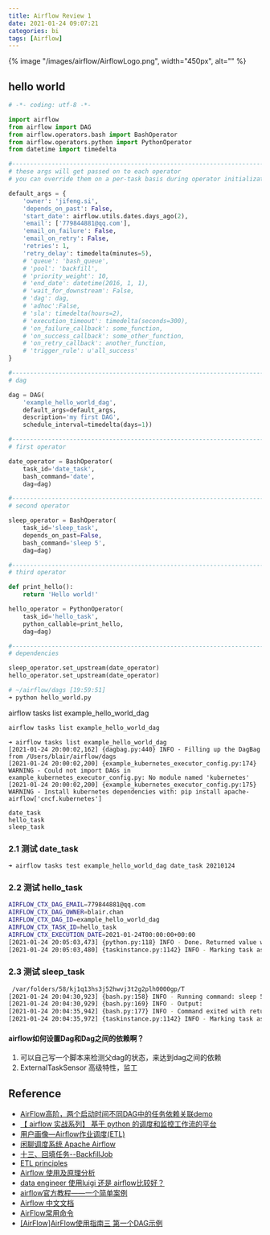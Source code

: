 ```yaml
---
title: Airflow Review 1
date: 2021-01-24 09:07:21
categories: bi
tags: [Airflow]
---
```


{% image "/images/airflow/AirflowLogo.png", width="450px", alt="" %}

<!-- more -->


## hello world

```python
# -*- coding: utf-8 -*-

import airflow
from airflow import DAG
from airflow.operators.bash import BashOperator
from airflow.operators.python import PythonOperator
from datetime import timedelta

#-------------------------------------------------------------------------------
# these args will get passed on to each operator
# you can override them on a per-task basis during operator initialization

default_args = {
    'owner': 'jifeng.si',
    'depends_on_past': False,
    'start_date': airflow.utils.dates.days_ago(2),
    'email': ['779844881@qq.com'],
    'email_on_failure': False,
    'email_on_retry': False,
    'retries': 1,
    'retry_delay': timedelta(minutes=5),
    # 'queue': 'bash_queue',
    # 'pool': 'backfill',
    # 'priority_weight': 10,
    # 'end_date': datetime(2016, 1, 1),
    # 'wait_for_downstream': False,
    # 'dag': dag,
    # 'adhoc':False,
    # 'sla': timedelta(hours=2),
    # 'execution_timeout': timedelta(seconds=300),
    # 'on_failure_callback': some_function,
    # 'on_success_callback': some_other_function,
    # 'on_retry_callback': another_function,
    # 'trigger_rule': u'all_success'
}

#-------------------------------------------------------------------------------
# dag

dag = DAG(
    'example_hello_world_dag',
    default_args=default_args,
    description='my first DAG',
    schedule_interval=timedelta(days=1))

#-------------------------------------------------------------------------------
# first operator

date_operator = BashOperator(
    task_id='date_task',
    bash_command='date',
    dag=dag)

#-------------------------------------------------------------------------------
# second operator

sleep_operator = BashOperator(
    task_id='sleep_task',
    depends_on_past=False,
    bash_command='sleep 5',
    dag=dag)

#-------------------------------------------------------------------------------
# third operator

def print_hello():
    return 'Hello world!'

hello_operator = PythonOperator(
    task_id='hello_task',
    python_callable=print_hello,
    dag=dag)

#-------------------------------------------------------------------------------
# dependencies

sleep_operator.set_upstream(date_operator)
hello_operator.set_upstream(date_operator)

```

```bash
# ~/airflow/dags [19:59:51]
➜ python hello_world.py
```

airflow tasks list example_hello_world_dag

```bash
airflow tasks list example_hello_world_dag
```


```
➜ airflow tasks list example_hello_world_dag
[2021-01-24 20:00:02,162] {dagbag.py:440} INFO - Filling up the DagBag from /Users/blair/airflow/dags
[2021-01-24 20:00:02,200] {example_kubernetes_executor_config.py:174} WARNING - Could not import DAGs in example_kubernetes_executor_config.py: No module named 'kubernetes'
[2021-01-24 20:00:02,200] {example_kubernetes_executor_config.py:175} WARNING - Install kubernetes dependencies with: pip install apache-airflow['cncf.kubernetes']

date_task
hello_task
sleep_task
```

### 2.1 测试 date_task

```
➜ airflow tasks test example_hello_world_dag date_task 20210124
```

### 2.2 测试 hello_task

```bash
AIRFLOW_CTX_DAG_EMAIL=779844881@qq.com
AIRFLOW_CTX_DAG_OWNER=blair.chan
AIRFLOW_CTX_DAG_ID=example_hello_world_dag
AIRFLOW_CTX_TASK_ID=hello_task
AIRFLOW_CTX_EXECUTION_DATE=2021-01-24T00:00:00+00:00
[2021-01-24 20:05:03,473] {python.py:118} INFO - Done. Returned value was: Hello world!
[2021-01-24 20:05:03,480] {taskinstance.py:1142} INFO - Marking task as SUCCESS. dag_id=example_hello_world_dag, task_id=hello_task, execution_date=20210124T000000, start_date=20210124T120503, end_date=20210124T120503
```

### 2.3 测试 sleep_task

```bash
 /var/folders/58/kj1q13hs3j52hwvj3t2g2plh0000gp/T
[2021-01-24 20:04:30,923] {bash.py:158} INFO - Running command: sleep 5
[2021-01-24 20:04:30,929] {bash.py:169} INFO - Output:
[2021-01-24 20:04:35,942] {bash.py:177} INFO - Command exited with return code 0
[2021-01-24 20:04:35,972] {taskinstance.py:1142} INFO - Marking task as SUCCESS. dag_id=example_hello_world_dag, task_id=sleep_task, execution_date=20210124T000000, start_date=20210124T120430, end_date=20210124T120435
```

#### airflow如何设置Dag和Dag之间的依赖啊？

1. 可以自己写一个脚本来检测父dag的状态，来达到dag之间的依赖
2. ExternalTaskSensor 高级特性，监工

## Reference

- [AirFlow高阶，两个启动时间不同DAG中的任务依赖关联demo](https://blog.csdn.net/qq_37714755/article/details/110134616)
- [【 airflow 实战系列】 基于 python 的调度和监控工作流的平台](https://cloud.tencent.com/developer/article/1004927?from=information.detail.airflow%20dag%E4%B9%8B%E9%97%B4%E4%BE%9D%E8%B5%96)
- [用户画像—Airflow作业调度(ETL)](https://zhuanlan.zhihu.com/p/78847089)
- [闲聊调度系统 Apache Airflow](https://zhuanlan.zhihu.com/p/100526494)
- [十三、回填任务--BackfillJob](https://zhuanlan.zhihu.com/p/128672715)
- [ETL principles](https://zhuanlan.zhihu.com/p/264805569)
- [Airflow 使用及原理分析](https://zhuanlan.zhihu.com/p/90282578)
- [data engineer 使用luigi 还是 airflow比较好？](https://www.zhihu.com/question/46573431)
- [airflow官方教程——一个简单案例](https://zhuanlan.zhihu.com/p/74339976)
- [Airflow 中文文档](https://airflow.apachecn.org/#/zh/tutorial)
- [AirFlow常用命令](https://www.cnblogs.com/cord/p/9437556.html)
- [[AirFlow]AirFlow使用指南三 第一个DAG示例](https://developer.aliyun.com/article/632137)